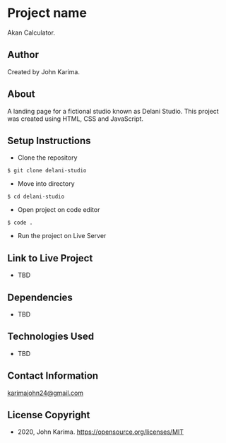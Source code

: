 # Project name 
Akan Calculator.

## Author 
Created by John Karima.

## About 
A landing page for a fictional studio known as Delani Studio. This project was created using HTML, CSS and JavaScript.

## Setup Instructions 
- Clone the repository 
```
$ git clone delani-studio
```
- Move into directory 
```
$ cd delani-studio
```
- Open project on code editor 
```
$ code . 
```
- Run the project on Live Server

## Link to Live Project
- TBD

## Dependencies
- TBD

## Technologies Used
- TBD

## Contact Information
karimajohn24@gmail.com

## License Copyright 
- 2020, John Karima.
https://opensource.org/licenses/MIT